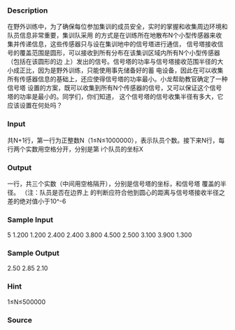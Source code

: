 
### Description
在野外训练中，为了确保每位参加集训的成员安全，实时的掌握和收集周边环境和队员信息非常重要，集训队采用
的方式是在训练所在地散布N个小型传感器来收集并传递信息，这些传感器只与设在集训地中的信号塔进行通信，
信号塔接收信号的覆盖范围是圆形，可以接收到所有分布在该集训区域内所有N个小型传感器（包括在该圆形的边
上）发出的信号。信号塔的功率与信号塔接收范围半径的大小成正比，因为是野外训练，只能使用事先储备好的蓄
电设备，因此在可以收集所有传感器信息的基础上，还应使得信号塔的功率最小。小龙帮助教官确定了一种信号塔
设置的方案，既可以收集到所有N个传感器的信号，又可以保证这个信号塔的功率是最小的。同学们，你们知道，
这个信号塔的信号收集半径有多大，它应该设置在何处吗？
### Input
共N+1行，第一行为正整数N（1≤N≤1000000），表示队员个数。接下来N行，每行两个实数用空格分开，分别是第
i个队员的坐标X
### Output
一行，共三个实数（中间用空格隔开），分别是信号塔的坐标，和信号塔 覆盖的半径。 （注：队员是否在边界上
的判断应符合他到圆心的距离与信号塔接收半径之差的绝对值小于10^-6
### Sample Input
5 
1.200 1.200 
2.400 2.400 
3.800 4.500 
2.500 3.100 
3.900 1.300 
### Sample Output
2.50 2.85 2.10 
### Hint
1≤N≤500000 
### Source
